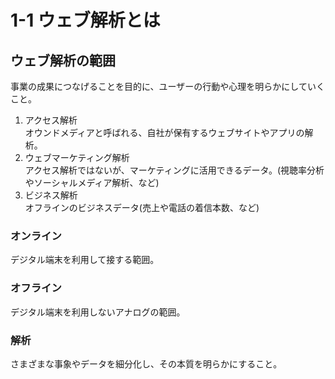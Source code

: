 # 1-1 ウェブ解析とは

## ウェブ解析の範囲
事業の成果につなげることを目的に、ユーザーの行動や心理を明らかにしていくこと。

1. アクセス解析<br>オウンドメディアと呼ばれる、自社が保有するウェブサイトやアプリの解析。
2. ウェブマーケティング解析<br>アクセス解析ではないが、マーケティングに活用できるデータ。(視聴率分析やソーシャルメディア解析、など)
3. ビジネス解析<br>オフラインのビジネスデータ(売上や電話の着信本数、など)

### オンライン
デジタル端末を利用して接する範囲。

### オフライン
デジタル端末を利用しないアナログの範囲。

### 解析
さまざまな事象やデータを細分化し、その本質を明らかにすること。
